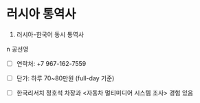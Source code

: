 # 러시아 통역사


1. 러시아-한국어 동시 통역사


n  공선영

- [ ] 연락처: +7 967-162-7559


- [ ] 단가: 하루 70~80만원 (full-day 기준)


- [ ] 한국리서치 정호석 차장과 <자동차 멀티미디어 시스템 조사> 경험 있음
